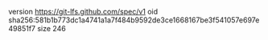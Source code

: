 version https://git-lfs.github.com/spec/v1
oid sha256:581b1b773dc1a4741a1a7f484b9592de3ce1668167be3f541057e697e49851f7
size 246
